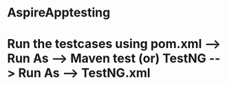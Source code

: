 # AspireApptesting
# Run the testcases using pom.xml --> Run As --> Maven test  (or) TestNG --> Run As --> TestNG.xml

